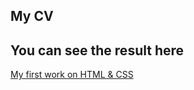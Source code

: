 ## My CV

## You can see the result here

[My first work on HTML & CSS](https://vados11.github.io/CV/)
